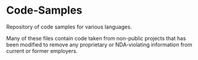 # Code-Samples
Repository of code samples for various languages.

Many of these files contain code taken from non-public projects that has been modified to remove any proprietary or NDA-violating information from current or former employers.
